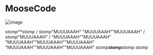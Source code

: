 # MooseCode

![image](https://github.com/user-attachments/assets/0da966f4-0759-4d20-beb6-768e8472edaf)

*stomp**stomp* / *stomp*"MUUUAAAH" "MUUUAAAH""MUUUAAAH" / *stomp*"MUUUAAAH" / "MUUUAAAH""MUUUAAAH" "MUUUAAAH""MUUUAAAH""MUUUAAAH" "MUUUAAAH""MUUUAAAH""MUUUAAAH" *stomp**stomp**stomp* *stomp*
